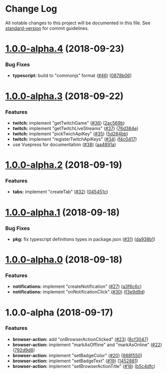 # Change Log

All notable changes to this project will be documented in this file. See [standard-version](https://github.com/conventional-changelog/standard-version) for commit guidelines.

<a name="1.0.0-alpha.4"></a>
# [1.0.0-alpha.4](https://github.com/Kocal-Web-Extensions/library/compare/v1.0.0-alpha.3...v1.0.0-alpha.4) (2018-09-23)


### Bug Fixes

* **typescript:** build to "commonjs" format ([#46](https://github.com/Kocal-Web-Extensions/library/issues/46)) ([0878b06](https://github.com/Kocal-Web-Extensions/library/commit/0878b06))



<a name="1.0.0-alpha.3"></a>
# [1.0.0-alpha.3](https://github.com/Kocal-Web-Extensions/library/compare/v1.0.0-alpha.2...v1.0.0-alpha.3) (2018-09-22)


### Features

* **twitch:** implement "getTwitchGame" ([#36](https://github.com/Kocal-Web-Extensions/library/issues/36)) ([2ac569b](https://github.com/Kocal-Web-Extensions/library/commit/2ac569b))
* **twitch:** implement "getTwitchLiveStreams" ([#37](https://github.com/Kocal-Web-Extensions/library/issues/37)) ([76d384e](https://github.com/Kocal-Web-Extensions/library/commit/76d384e))
* **twitch:** implement "pickTwichApiKey" ([#35](https://github.com/Kocal-Web-Extensions/library/issues/35)) ([5d284bb](https://github.com/Kocal-Web-Extensions/library/commit/5d284bb))
* **twitch:** implement "registerTwitchApiKeys" ([#34](https://github.com/Kocal-Web-Extensions/library/issues/34)) ([f4c0417](https://github.com/Kocal-Web-Extensions/library/commit/f4c0417))
* use Vuepress for documentation ([#38](https://github.com/Kocal-Web-Extensions/library/issues/38)) ([aa4891a](https://github.com/Kocal-Web-Extensions/library/commit/aa4891a))



<a name="1.0.0-alpha.2"></a>
# [1.0.0-alpha.2](https://github.com/Kocal-Web-Extensions/library/compare/v1.0.0-alpha.1...v1.0.0-alpha.2) (2018-09-19)


### Features

* **tabs:** implement  "createTab" ([#32](https://github.com/Kocal-Web-Extensions/library/issues/32)) ([045451c](https://github.com/Kocal-Web-Extensions/library/commit/045451c))



<a name="1.0.0-alpha.1"></a>
# [1.0.0-alpha.1](https://github.com/Kocal-Web-Extensions/library/compare/v1.0.0-alpha.0...v1.0.0-alpha.1) (2018-09-18)


### Bug Fixes

* **pkg:** fix typescript definitions types in package.json ([#31](https://github.com/Kocal-Web-Extensions/library/issues/31)) ([da938b1](https://github.com/Kocal-Web-Extensions/library/commit/da938b1))



<a name="1.0.0-alpha.0"></a>
# [1.0.0-alpha.0](https://github.com/Kocal-Web-Extensions/library/compare/v1.0.0-alpha...v1.0.0-alpha.0) (2018-09-18)


### Features

* **notifications:** implement "createNotification" ([#27](https://github.com/Kocal-Web-Extensions/library/issues/27)) ([a3f6c6c](https://github.com/Kocal-Web-Extensions/library/commit/a3f6c6c))
* **notifications:** implement "onNotificationClick" ([#30](https://github.com/Kocal-Web-Extensions/library/issues/30)) ([f3e9d9d](https://github.com/Kocal-Web-Extensions/library/commit/f3e9d9d))



<a name="1.0.0-alpha"></a>
# 1.0.0-alpha (2018-09-17)


### Features

* **browser-action:** add "onBrowserActionClicked" ([#23](https://github.com/Kocal-Web-Extensions/library/issues/23)) ([8cf3047](https://github.com/Kocal-Web-Extensions/library/commit/8cf3047))
* **browser-action:** implement "markAsOffline" and "markAsOnline" ([#22](https://github.com/Kocal-Web-Extensions/library/issues/22)) ([792d9d8](https://github.com/Kocal-Web-Extensions/library/commit/792d9d8))
* **browser-action:** implement "setBadgeColor" ([#20](https://github.com/Kocal-Web-Extensions/library/issues/20)) ([988f550](https://github.com/Kocal-Web-Extensions/library/commit/988f550))
* **browser-action:** implement "setBadgeText" ([#19](https://github.com/Kocal-Web-Extensions/library/issues/19)) ([1452881](https://github.com/Kocal-Web-Extensions/library/commit/1452881))
* **browser-action:** implement "setBrowserActionTitle" ([#18](https://github.com/Kocal-Web-Extensions/library/issues/18)) ([b5c4dfc](https://github.com/Kocal-Web-Extensions/library/commit/b5c4dfc))
